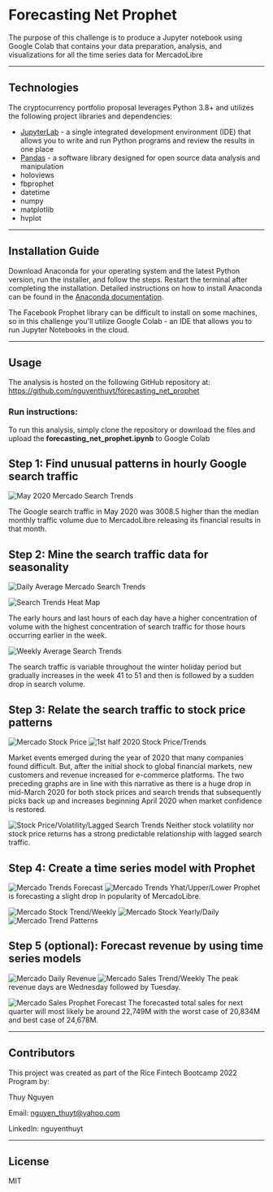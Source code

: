 # Forecasting Net Prophet
The purpose of this challenge is to produce a Jupyter notebook using Google Colab that contains your data preparation, analysis, and visualizations for all the time series data for MercadoLibre


---

## Technologies

The cryptocurrency portfolio proposal leverages Python 3.8+ and utilizes the following project libraries and dependencies:
* [JupyterLab](https://jupyterlab.readthedocs.io/en/stable/) - a single integrated development environment (IDE) that allows you to write and run Python programs and review the results in one place
* [Pandas](https://pandas.pydata.org/) - a software library designed for open source data analysis and manipulation
* holoviews
* fbprophet
* datetime
* numpy 
* matplotlib
* hvplot




---

## Installation Guide


Download Anaconda for your operating system and the latest Python version, run the installer, and follow the steps. Restart the terminal after completing the installation. Detailed instructions on how to install Anaconda can be found in the [Anaconda documentation](https://docs.anaconda.com/anaconda/install/).

The Facebook Prophet library can be difficult to install on some machines, so in this challenge you'll utilize Google Colab - an IDE that allows you to run Jupyter Notebooks in the cloud.


---

## Usage
The analysis is hosted on the following GitHub repository at: https://github.com/nguyenthuyt/forecasting_net_prophet   

### **Run instructions:**
To run this analysis, simply clone the repository or download the files and upload the **forecasting_net_prophet.ipynb** to Google Colab

## Step 1: Find unusual patterns in hourly Google search traffic

![May 2020 Mercado Search Trends](Images/May_2020_trends.PNG)


The Google search traffic in May 2020 was 3008.5 higher than the median monthly traffic volume due to MercadoLibre releasing its financial results in that month.

## Step 2: Mine the search traffic data for seasonality
![Daily Average Mercado Search Trends](Images/daily_average_mercado_trends.PNG)

![Search Trends Heat Map](Images/mercado_heat_map.PNG)

The early hours and last hours of each day have a higher concentration of volume with the highest concentration of search traffic for those hours occurring earlier in the week.

![Weekly Average Search Trends](Images/weekly_average_mercado_trends.PNG)

The search traffic is variable throughout the winter holiday period but gradually increases in the week 41 to 51 and then is followed by a sudden drop in search volume.

## Step 3: Relate the search traffic to stock price patterns
![Mercado Stock Price](Images/mercado_stock_price.PNG)
![1st half 2020 Stock Price/Trends](Images/first_half_2020.PNG)

Market events emerged during the year of 2020 that many companies found difficult. But, after the initial shock to global financial markets, new customers and revenue increased for e-commerce platforms. The two preceding graphs are in line with this narrative as there is a huge drop in mid-March 2020 for both stock prices and search trends that subsequently picks back up and increases beginning April 2020 when market confidence is restored.

![Stock Price/Volatility/Lagged Search Trends](Images/correlation.PNG)
Neither stock volatility nor stock price returns has a strong predictable relationship with lagged search traffic.

## Step 4: Create a time series model with Prophet
![Mercado Trends Forecast](Images/forecast_mercado_trends.PNG)
![Mercado Trends Yhat/Upper/Lower](Images/forecast_yhat_upper_low.PNG)
Prophet is forecasting a slight drop in popularity of MercadoLibre.

![Mercado Stock Trend/Weekly](Images/trend_and_weekly.PNG)
![Mercado Stock Yearly/Daily](Images/yearly_and_daily.PNG)
![Mercado Trend Patterns](Images/trend_patterns.PNG)

## Step 5 (optional): Forecast revenue by using time series models
![Mercado Daily Revenue](Images/daily_revenue.PNG)
![Mercado Sales Trend/Weekly](Images/sales_trend_and_weekly.PNG)
The peak revenue days are Wednesday followed by Tuesday.

![Mercado Sales Prophet Forecast](Images/sales_prophet_forecast.PNG)
The forecasted total sales for next quarter will most likely be around 22,749M with the worst case of 20,834M and best case of 24,678M.

---

## Contributors

This project was created as part of the Rice Fintech Bootcamp 2022 Program by:

Thuy Nguyen

Email: nguyen_thuyt@yahoo.com

LinkedIn: nguyenthuyt



---

## License

MIT

